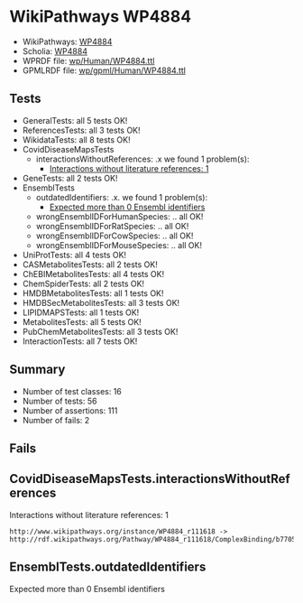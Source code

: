 # WikiPathways WP4884

* WikiPathways: [WP4884](https://identifiers.org/wikipathways:WP4884)
* Scholia: [WP4884](https://scholia.toolforge.org/wikipathways/WP4884)
* WPRDF file: [wp/Human/WP4884.ttl](../wp/Human/WP4884.ttl)
* GPMLRDF file: [wp/gpml/Human/WP4884.ttl](../wp/gpml/Human/WP4884.ttl)

## Tests
* GeneralTests: all 5 tests OK!
* ReferencesTests: all 3 tests OK!
* WikidataTests: all 8 tests OK!
* CovidDiseaseMapsTests
    * interactionsWithoutReferences: .x we found 1 problem(s):
        * [Interactions without literature references: 1](#2e29592f)
* GeneTests: all 2 tests OK!
* EnsemblTests
    * outdatedIdentifiers: .x. we found 1 problem(s):
        * [Expected more than 0 Ensembl identifiers](#f44398b7)
    * wrongEnsemblIDForHumanSpecies: .. all OK!
    * wrongEnsemblIDForRatSpecies: .. all OK!
    * wrongEnsemblIDForCowSpecies: .. all OK!
    * wrongEnsemblIDForMouseSpecies: .. all OK!
* UniProtTests: all 4 tests OK!
* CASMetabolitesTests: all 2 tests OK!
* ChEBIMetabolitesTests: all 4 tests OK!
* ChemSpiderTests: all 2 tests OK!
* HMDBMetabolitesTests: all 1 tests OK!
* HMDBSecMetabolitesTests: all 3 tests OK!
* LIPIDMAPSTests: all 1 tests OK!
* MetabolitesTests: all 5 tests OK!
* PubChemMetabolitesTests: all 3 tests OK!
* InteractionTests: all 7 tests OK!


## Summary

* Number of test classes: 16
* Number of tests: 56
* Number of assertions: 111
* Number of fails: 2

## Fails

<a name="2e29592f" />

## CovidDiseaseMapsTests.interactionsWithoutReferences

Interactions without literature references: 1
```
http://www.wikipathways.org/instance/WP4884_r111618 -> http://rdf.wikipathways.org/Pathway/WP4884_r111618/ComplexBinding/b7705

```
<a name="f44398b7" />

## EnsemblTests.outdatedIdentifiers

Expected more than 0 Ensembl identifiers
